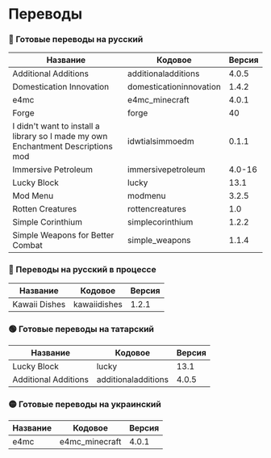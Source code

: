 # Переводы

### 🔴 Готовые переводы на русский

| Название | Кодовое | Версия |
| - | - | - |
| Additional Additions | additionaladditions | 4.0.5 |
| Domestication Innovation | domesticationinnovation | 1.4.2 |
| e4mc | e4mc_minecraft | 4.0.1 |
| Forge | forge | 40 |
| I didn't want to install a library so I made my own Enchantment Descriptions mod | idwtialsimmoedm | 0.1.1 |
| Immersive Petroleum | immersivepetroleum | 4.0-16 |
| Lucky Block | lucky | 13.1 |
| Mod Menu | modmenu | 3.2.5 |
| Rotten Creatures | rottencreatures | 1.0 |
| Simple Corinthium | simplecorinthium | 1.2.2 |
| Simple Weapons for Better Combat | simple_weapons | 1.1.4 |

### 🔴 Переводы на русский в процессе

| Название | Кодовое | Версия |
| - | - | - |
| Kawaii Dishes | kawaiidishes | 1.2.1 |

### 🟢 Готовые переводы на татарский

| Название | Кодовое | Версия |
| - | - | - |
| Lucky Block | lucky | 13.1 |
| Additional Additions | additionaladditions | 4.0.5 |

### 🟡 Готовые переводы на украинский

| Название | Кодовое | Версия |
| - | - | - |
| e4mc | e4mc_minecraft | 4.0.1 |